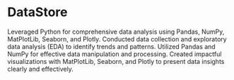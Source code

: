 # DataStore

Leveraged Python for comprehensive data analysis using Pandas, NumPy, MatPlotLib, Seaborn, and Plotly.
Conducted data collection and exploratory data analysis (EDA) to identify trends and patterns.
Utilized Pandas and NumPy for effective data manipulation and processing.
Created impactful visualizations with MatPlotLib, Seaborn, and Plotly to present data insights clearly and effectively.
